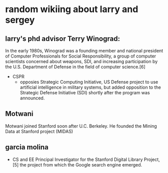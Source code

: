 # random wikiing about larry and sergey

## larry's phd advisor Terry Winograd: 
In the early 1980s, Winograd was a founding member and national president of Computer Professionals for Social Responsibility, a group of computer scientists concerned about  weapons, SDI, and increasing participation by the U.S. Department of Defense in the field of computer science.[6]
- CSPR
    - opposies  Strategic Computing Initiative,  US Defense project to use artificial intelligence in military systems, but added opposition to the Strategic Defense Initiative (SDI) shortly after the program was announced.


## Motwani
Motwani joined Stanford soon after U.C. Berkeley. He founded the Mining Data at Stanford project (MIDAS)

## garcia molina
- CS and EE
Principal Investigator for the Stanford Digital Library Project,[5] the project from which the Google search engine emerged.